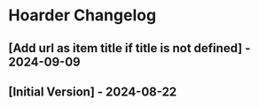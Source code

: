 # Hoarder Changelog

## [Add url as item title if title is not defined] - 2024-09-09

## [Initial Version] - 2024-08-22
